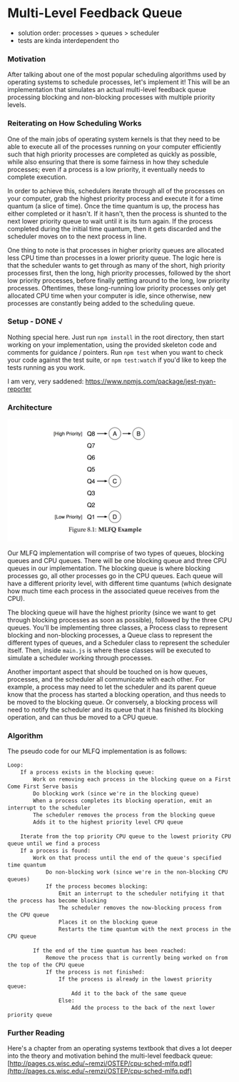 # Multi-Level Feedback Queue

- solution order: processes > queues > scheduler
- tests are kinda interdependent tho

### Motivation
After talking about one of the most popular scheduling algorithms used by operating systems to schedule processes,
let's implement it! This will be an implementation that simulates an actual multi-level feedback queue processing
blocking and non-blocking processes with multiple priority levels.

### Reiterating on How Scheduling Works
One of the main jobs of operating system kernels is that they need to be able to execute all of the processes
running on your computer efficiently such that high priority processes are completed as quickly as possible,
while also ensuring that there is some fairness in how they schedule processes; even if a process is a low
priority, it eventually needs to complete execution.

In order to achieve this, schedulers iterate through all of the processes on your computer, grab the highest
priority process and execute it for a time quantum (a slice of time). Once the time quantum is up, the process has
either completed or it hasn't. If it hasn't, then the process is shunted to the next lower priority queue to
wait until it is its turn again. If the process completed during the initial time quantum, then it gets
discarded and the scheduler moves on to the next process in line.

One thing to note is that processes in higher priority queues are allocated less CPU time than processes in a
lower priority queue. The logic here is that the scheduler wants to get through as many of the short, high
priority processes first, then the long, high priority processes, followed by the short low priority processes,
before finally getting around to the long, low priority processes. Oftentimes, these long-running low priority
processes only get allocated CPU time when your computer is idle, since otherwise, new processes are constantly
being added to the scheduling queue.

### Setup - DONE √
Nothing special here. Just run `npm install` in the root directory, then start working on your implementation,
using the provided skeleton code and comments for guidance / pointers. Run `npm test` when you want to check
your code against the test suite, or `npm test:watch` if you'd like to keep the tests running as you work.

I am very, very saddened: https://www.npmjs.com/package/jest-nyan-reporter  

### Architecture
![alt text](./assets/mlfq_diagram.png)

Our MLFQ implementation will comprise of two types of queues, blocking queues and CPU queues. There will be one
blocking queue and three CPU queues in our implementation. The blocking queue is where blocking processes go,
all other processes go in the CPU queues. Each queue will have a different priority level, with different time
quantums (which designate how much time each process in the associated queue receives from the CPU).

The blocking queue will have the highest priority (since we want to get through blocking processes as soon as
possible), followed by the three CPU queues. You'll be implementing three classes, a Process class to represent
blocking and non-blocking processes, a Queue class to represent the different types of queues, and a Scheduler
class to represent the scheduler itself. Then, inside `main.js` is where these classes will be executed to
simulate a scheduler working through processes.

Another important aspect that should be touched on is how queues, processes, and the scheduler all communicate
with each other. For example, a process may need to let the scheduler and its parent queue know that the process
has started a blocking operation, and thus needs to be moved to the blocking queue. Or conversely, a blocking
process will need to notify the scheduler and its queue that it has finished its blocking operation, and can thus
be moved to a CPU queue.

### Algorithm
The pseudo code for our MLFQ implementation is as follows:
```
Loop:
    If a process exists in the blocking queue:
        Work on removing each process in the blocking queue on a First Come First Serve basis
        Do blocking work (since we're in the blocking queue)
        When a process completes its blocking operation, emit an interrupt to the scheduler
        The scheduler removes the process from the blocking queue
        Adds it to the highest priority level CPU queue

    Iterate from the top priority CPU queue to the lowest priority CPU queue until we find a process
    If a process is found:
        Work on that process until the end of the queue's specified time quantum
            Do non-blocking work (since we're in the non-blocking CPU queues)
            If the process becomes blocking:
                Emit an interrupt to the scheduler notifying it that the process has become blocking
                The scheduler removes the now-blocking process from the CPU queue
                Places it on the blocking queue
                Restarts the time quantum with the next process in the CPU queue

        If the end of the time quantum has been reached:
            Remove the process that is currently being worked on from the top of the CPU queue
            If the process is not finished:
                If the process is already in the lowest priority queue:
                    Add it to the back of the same queue
                Else:
                    Add the process to the back of the next lower priority queue
```

### Further Reading
Here's a chapter from an operating systems textbook that dives a lot deeper into the theory and motivation behind
the multi-level feedback queue:
[http://pages.cs.wisc.edu/~remzi/OSTEP/cpu-sched-mlfq.pdf](http://pages.cs.wisc.edu/~remzi/OSTEP/cpu-sched-mlfq.pdf)
